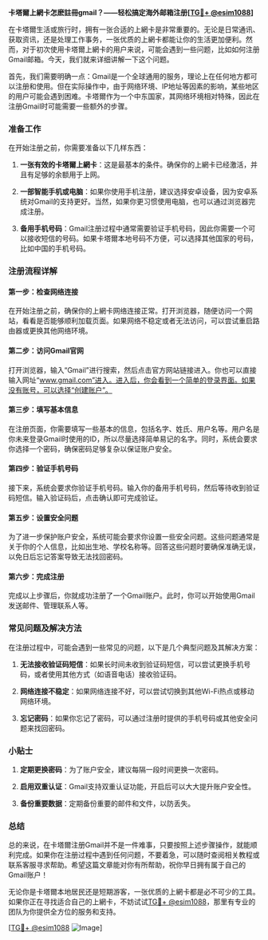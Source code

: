 **卡塔爾上網卡怎麽註冊gmail？——轻松搞定海外邮箱注册[[TG💪+ @esim1088](https://t.me/s/esim1088)]**

在卡塔爾生活或旅行时，拥有一张合适的上網卡是非常重要的。无论是日常通讯、获取资讯，还是处理工作事务，一张优质的上網卡都能让你的生活更加便利。然而，对于初次使用卡塔爾上網卡的用户来说，可能会遇到一些问题，比如如何注册Gmail邮箱。今天，我们就来详细讲解一下这个问题。

首先，我们需要明确一点：Gmail是一个全球通用的服务，理论上在任何地方都可以注册和使用。但在实际操作中，由于网络环境、IP地址等因素的影响，某些地区的用户可能会遇到困难。卡塔爾作为一个中东国家，其网络环境相对特殊，因此在注册Gmail时可能需要一些额外的步骤。

### 准备工作

在开始注册之前，你需要准备以下几样东西：

1. **一张有效的卡塔爾上網卡**：这是最基本的条件。确保你的上網卡已经激活，并且有足够的余额用于上网。
   
2. **一部智能手机或电脑**：如果你使用手机注册，建议选择安卓设备，因为安卓系统对Gmail的支持更好。当然，如果你更习惯使用电脑，也可以通过浏览器完成注册。

3. **备用手机号码**：Gmail注册过程中通常需要验证手机号码，因此你需要一个可以接收短信的号码。如果卡塔爾本地号码不方便，可以选择其他国家的号码，比如中国的手机号码。

### 注册流程详解

#### 第一步：检查网络连接

在开始注册之前，确保你的上網卡网络连接正常。打开浏览器，随便访问一个网站，看看是否能够顺利加载页面。如果网络不稳定或者无法访问，可以尝试重启路由器或更换其他网络环境。

#### 第二步：访问Gmail官网

打开浏览器，输入“Gmail”进行搜索，然后点击官方网站链接进入。你也可以直接输入网址“www.gmail.com”进入。进入后，你会看到一个简单的登录界面。如果没有账号，可以选择“创建账户”。

#### 第三步：填写基本信息

在注册页面，你需要填写一些基本的信息，包括名字、姓氏、用户名等。用户名是你未来登录Gmail时使用的ID，所以尽量选择简单易记的名字。同时，系统会要求你选择一个密码，确保密码足够复杂以保证账户安全。

#### 第四步：验证手机号码

接下来，系统会要求你验证手机号码。输入你的备用手机号码，然后等待收到验证码短信。输入验证码后，点击确认即可完成验证。

#### 第五步：设置安全问题

为了进一步保护账户安全，系统可能会要求你设置一些安全问题。这些问题通常是关于你的个人信息，比如出生地、学校名称等。回答这些问题时要确保准确无误，以免日后忘记答案导致无法找回密码。

#### 第六步：完成注册

完成以上步骤后，你就成功注册了一个Gmail账户。此时，你可以开始使用Gmail发送邮件、管理联系人等。

### 常见问题及解决方法

在注册过程中，可能会遇到一些常见的问题，以下是几个典型问题及其解决方案：

1. **无法接收验证码短信**：如果长时间未收到验证码短信，可以尝试更换手机号码，或者使用其他方式（如语音电话）接收验证码。

2. **网络连接不稳定**：如果网络连接不好，可以尝试切换到其他Wi-Fi热点或移动网络环境。

3. **忘记密码**：如果你忘记了密码，可以通过注册时提供的手机号码或其他安全问题来找回密码。

### 小贴士

1. **定期更换密码**：为了账户安全，建议每隔一段时间更换一次密码。

2. **启用双重认证**：Gmail支持双重认证功能，开启后可以大大提升账户安全性。

3. **备份重要数据**：定期备份重要的邮件和文件，以防丢失。

### 总结

总的来说，在卡塔爾注册Gmail并不是一件难事，只要按照上述步骤操作，就能顺利完成。如果你在注册过程中遇到任何问题，不要着急，可以随时查阅相关教程或联系客服寻求帮助。希望这篇文章能对你有所帮助，祝你早日拥有属于自己的Gmail账户！

无论你是卡塔爾本地居民还是短期游客，一张优质的上網卡都是必不可少的工具。如果你正在寻找适合自己的上網卡，不妨试试[TG💪+ @esim1088](https://t.me/s/esim1088)，那里有专业的团队为你提供全方位的服务和支持。

[[TG💪+ @esim1088](https://t.me/s/esim1088) ![Image](https://i.postimg.cc/4NQfJmqS/Snipaste-2025-05-13-00-14-12.png)]